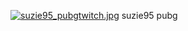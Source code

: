 [![suzie95_pubgtwitch.jpg](https://i.postimg.cc/nzvqbmBg/94bbbf4b83.jpg)](https://postimg.cc/1n38DfWr)
suzie95 pubg 
